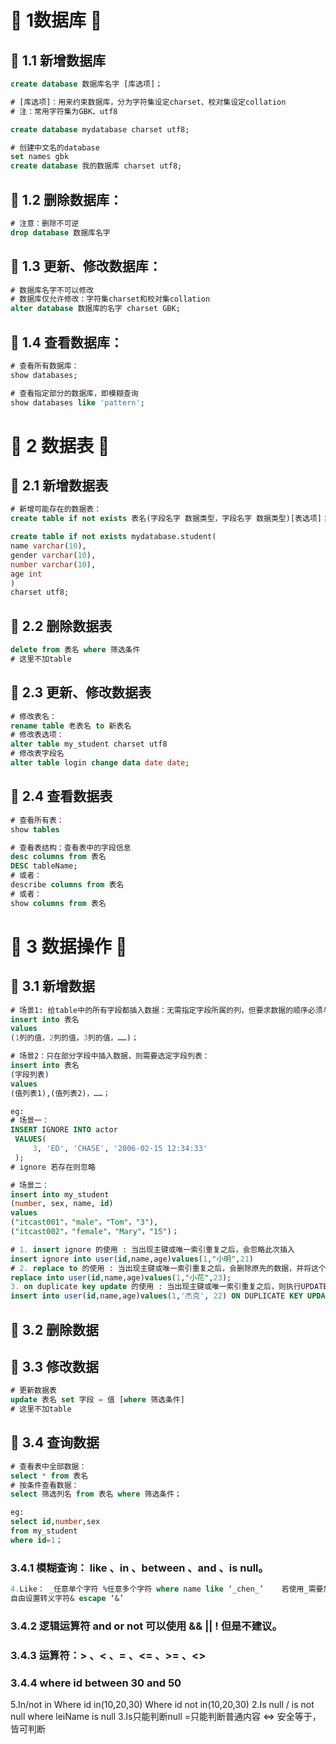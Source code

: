 # &#127800; 1数据库 &#127800;
## &#127800; 1.1 新增数据库

```sql
create database 数据库名字 [库选项]；

# [库选项]：用来约束数据库，分为字符集设定charset、校对集设定collation
# 注：常用字符集为GBK、utf8

create database mydatabase charset utf8;
```

```sql
# 创建中文名的database
set names gbk
create database 我的数据库 charset utf8;
```

## &#127800; 1.2 删除数据库：

```sql
# 注意：删除不可逆
drop database 数据库名字
```

## &#127800; 1.3 更新、修改数据库：

```sql
# 数据库名字不可以修改
# 数据库仅允许修改：字符集charset和校对集collation
alter database 数据库的名字 charset GBK;
```


## &#127800; 1.4 查看数据库：

```sql
# 查看所有数据库：
show databases;
```

```sql
# 查看指定部分的数据库，即模糊查询
show databases like 'pattern';
```


# &#127800; 2 数据表 &#127800; 
## &#127800; 2.1 新增数据表
```sql
# 新增可能存在的数据表：
create table if not exists 表名(字段名字 数据类型，字段名字 数据类型)[表选项]；

create table if not exists mydatabase.student(
name varchar(10),
gender varchar(10),
number varchar(10), 
age int
)
charset utf8;
```
## &#127800; 2.2 删除数据表

```sql
delete from 表名 where 筛选条件
# 这里不加table
```

## &#127800; 2.3 更新、修改数据表

```sql
# 修改表名：
rename table 老表名 to 新表名
# 修改表选项：
alter table my_student charset utf8
# 修改表字段名
alter table login change data date date;
```


## &#127800; 2.4 查看数据表

```sql
# 查看所有表：
show tables 
```
```sql
# 查看表结构：查看表中的字段信息
desc columns from 表名
DESC tableName; 
# 或者：
describe columns from 表名
# 或者：
show columns from 表名
```

# &#127800; 3 数据操作 &#127800;
## &#127800; 3.1 新增数据
```sql
# 场景1: 给table中的所有字段都插入数据：无需指定字段所属的列，但要求数据的顺序必须与表中字段列的顺序一致
insert into 表名 
values 
(1列的值，2列的值，3列的值，……)；

# 场景2：只在部分字段中插入数据，则需要选定字段列表：
insert into 表名 
(字段列表) 
values 
(值列表1),(值列表2)，……；

eg:
# 场景一：
INSERT IGNORE INTO actor 
 VALUES(
     3, 'ED', 'CHASE', '2006-02-15 12:34:33'
 );
# ignore 若存在则忽略

# 场景二：
insert into my_student
(number, sex, name, id) 
values
("itcast001"，"male"，"Tom"，"3"),
("itcast002"，"female"，"Mary"，"15")；
```

```sql
# 1. insert ignore 的使用 : 当出现主键或唯一索引重复之后，会忽略此次插入
insert ignore into user(id,name,age)values(1,"小明",21)
# 2. replace to 的使用 : 当出现主键或唯一索引重复之后，会删除原先的数据，并将这个新的记录插入进去
replace into user(id,name,age)values(1,"小花",23); 
3. on duplicate key update 的使用 : 当出现主键或唯一索引重复之后，则执行UPDATE语句
insert into user(id,name,age)values(1,'杰克', 22) ON DUPLICATE KEY UPDATE name='杰克',age=22;


```
## &#127800; 3.2 删除数据
## &#127800; 3.3 修改数据
```sql
# 更新数据表
update 表名 set 字段 = 值 [where 筛选条件]
# 这里不加table
```
## &#127800; 3.4 查询数据

```sql
# 查看表中全部数据：
select * from 表名
# 按条件查看数据：
select 筛选列名 from 表名 where 筛选条件；

eg:
select id,number,sex 
from my_student 
where id=1；
```
### 3.4.1 模糊查询： like 、in 、between 、and 、is null。
```sql
4.Like： _任意单个字符 %任意多个字符 where name like ‘_chen_’ 	若使用_需要加上		转义字符\		 						( like‘%chen%’) 
自由设置转义字符& escape ‘&’
```
### 3.4.2 逻辑运算符 and or not 可以使用 && || ! 但是不建议。
### 3.4.3 运算符：> 、< 、= 、<= 、>= 、<>
### 3.4.4 where id between 30 and 50
5.In/not in         Where id in(10,20,30)      Where id not in(10,20,30)
2.Is null / is not null			where leiName is null
3.Is只能判断null 	=只能判断普通内容  <=> 安全等于，皆可判断

